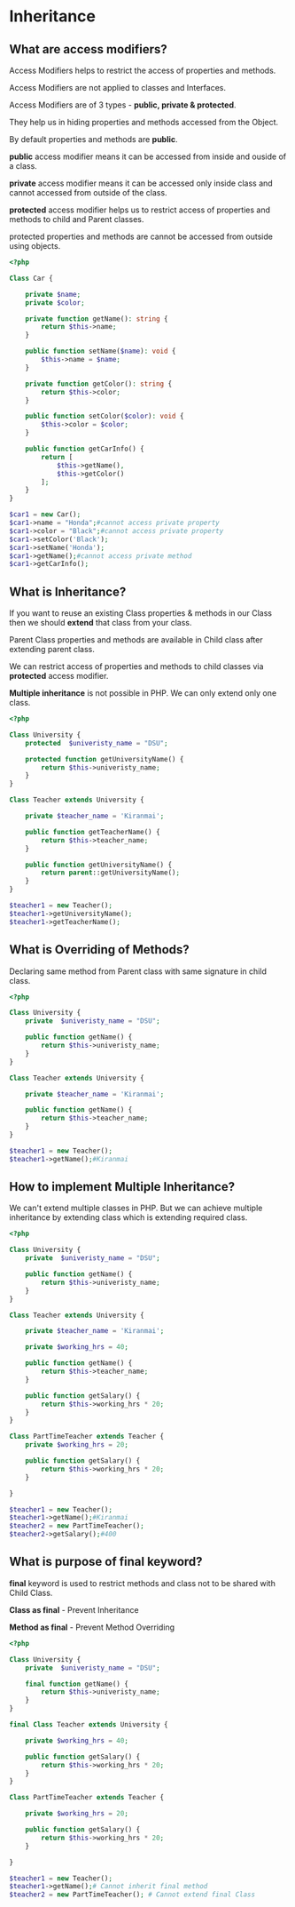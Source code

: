 # Inheritance

## What are access modifiers?

Access Modifiers helps to restrict the access of properties and methods.

Access Modifiers are not applied to classes and Interfaces.

Access Modifiers are of 3 types - **public, private & protected**.

They help us in hiding properties and methods accessed from the Object.

By default properties and methods are **public**.

**public** access modifier means it can be accessed from inside and ouside of a class.

**private** access modifier means it can be accessed only inside class and cannot accessed from outside of the class.

**protected** access modifier helps us to restrict access of properties and methods to child and Parent classes.

protected properties and methods are cannot be accessed from outside using objects.

```php
<?php

Class Car {

    private $name;
    private $color;

    private function getName(): string {
        return $this->name;
    }

    public function setName($name): void {
        $this->name = $name;
    }

    private function getColor(): string {
        return $this->color;
    }

    public function setColor($color): void {
        $this->color = $color;
    }

    public function getCarInfo() {
        return [
            $this->getName(),
            $this->getColor()
        ];
    }
}

$car1 = new Car();
$car1->name = "Honda";#cannot access private property 
$car1->color = "Black";#cannot access private property 
$car1->setColor('Black');
$car1->setName('Honda');
$car1->getName();#cannot access private method 
$car1->getCarInfo();
```

## What is Inheritance?

If you want to reuse an existing Class properties & methods in our Class then we should **extend** that class from your class.

Parent Class properties and methods are available in Child class after extending parent class.

We can restrict access of properties and methods to child classes via **protected** access modifier.

**Multiple inheritance** is not possible in PHP. We can only extend only one class.

```php
<?php

Class University {
    protected  $univeristy_name = "DSU";

    protected function getUniversityName() {
        return $this->univeristy_name;
    }
}

Class Teacher extends University {

    private $teacher_name = 'Kiranmai';

    public function getTeacherName() {
        return $this->teacher_name;
    }

    public function getUniversityName() {
        return parent::getUniversityName();
    }
}

$teacher1 = new Teacher();
$teacher1->getUniversityName();
$teacher1->getTeacherName();
```

## What is Overriding of Methods?

Declaring same method from Parent class with same signature in child class.

```php
<?php

Class University {
    private  $univeristy_name = "DSU";

    public function getName() {
        return $this->univeristy_name;
    }
}

Class Teacher extends University {

    private $teacher_name = 'Kiranmai';

    public function getName() {
        return $this->teacher_name;
    }
}

$teacher1 = new Teacher();
$teacher1->getName();#Kiranmai
```

## How to implement Multiple Inheritance?

We can't extend multiple classes in PHP. But we can achieve multiple inheritance by extending class which is extending required class.

```php
<?php

Class University {
    private  $univeristy_name = "DSU";

    public function getName() {
        return $this->univeristy_name;
    }
}

Class Teacher extends University {

    private $teacher_name = 'Kiranmai';

    private $working_hrs = 40;

    public function getName() {
        return $this->teacher_name;
    }

    public function getSalary() {
        return $this->working_hrs * 20;
    }
}

Class PartTimeTeacher extends Teacher {
    private $working_hrs = 20;

    public function getSalary() {
        return $this->working_hrs * 20;
    }

}

$teacher1 = new Teacher();
$teacher1->getName();#Kiranmai
$teacher2 = new PartTimeTeacher();
$teacher2->getSalary();#400
```

## What is purpose of final keyword?

**final** keyword is used to restrict methods and class not to be shared with Child Class.

**Class as final** - Prevent Inheritance

**Method as final** - Prevent Method Overriding

```php
<?php

Class University {
    private  $univeristy_name = "DSU";

    final function getName() {
        return $this->univeristy_name;
    }
}

final Class Teacher extends University {

    private $working_hrs = 40;

    public function getSalary() {
        return $this->working_hrs * 20;
    }
}

Class PartTimeTeacher extends Teacher {

    private $working_hrs = 20;

    public function getSalary() {
        return $this->working_hrs * 20;
    }

}

$teacher1 = new Teacher();
$teacher1->getName();# Cannot inherit final method
$teacher2 = new PartTimeTeacher(); # Cannot extend final Class
```